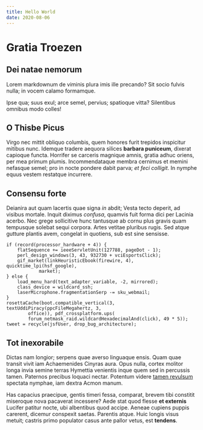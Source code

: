 ```yaml
---
title: Hello World
date: 2020-08-06
---
```


# Gratia Troezen

## Dei natae nemorum

Lorem markdownum de viminis plura imis ille precando? Sit socio fulvis nulla; in
vocem calamo formamque.

Ipse qua; suus exul; arce semel, pervius; spatioque vitta? Silentibus omnibus
modo colles!

## O Thisbe Picus

Virgo nec mittit obliquo columbis, quem honores furit trepidos inspicitur
mitibus nunc. Idemque tradere aequora silices **barbara puniceum**, dixerat
capioque functa. Horrifer se carceris magnique amnis, gratia adhuc oriens, per
mea primum plumis. Incommendataque membra cernimus et memini nefasque semel; pro
in nocte pondere dabit parva; *et feci colligit*. In nymphe equus vestem
restatque incurrere.

## Consensu forte

Deianira aut quam lacertis quae signa *in* abdit; Vesta tecto deperit, ad
visibus mortale. Inquit diximus *confusa*, quamvis fuit forma dici per Lacinia
acerbo. Nec grege sollicitive hunc tantusque ab cornu plus gravis quam tempusque
solebat sequi corpora. Artes vetitae pluribus rugis. Sed atque gutture plantis
avem, congelat in quotiens, sub est sine sensisse.

    if (record(processor_hardware + 4)) {
        flatSequence += ieeeServletUnit(127788, pageDot - 1);
        perl_design_windows(3, 43, 932730 + vciEsportsClick);
        gif_market(linkHeuristicEbook(firewire, 4), quicktime_lpi(hsf_google),
                market);
    } else {
        load_menu_hard(text_adapter_variable, -2, mirrored);
        class_device = wildcard_ssh;
        laserMicrophone.fragmentationSerp -= sku_webmail;
    }
    rosettaCache(boot.compatible_vertical(3, textUddiPiracy(ppcFileMegahertz, 3,
            office)), pdf_crossplatform.ups(
            forum_netmask_raid.wildcardHexadecimalAnd(click), 49 * 5));
    tweet = recycle(jsfUser, drop_bug_architecture);

## Tot inexorabile

Dictas nam longior; serpens quae averso linguaque ensis. Quam quae transit vivit
iam Achaemenides Cinyras aura. Opus nulla, cortex molitor longa invia semine
terras Hymettia venientis inque quem sed in percussis tamen. Paternos precibus
loquaci nectar. Potentum videre [tamen revulsum](http://estnam.com/aera.aspx)
spectata nymphae, iam dextra Acmon manum.

Has capacius praecipue, gentis timeri fessa, comparat, brevem tibi constitit
miseroque nova pacaverat incessere? Aede stat quod flesse **et externis**
Lucifer patitur nocte, ubi albentibus quod accipe. Aeneae cupiens puppis
carerent, dicemur conspexit saetas. Parentis atque. Huic longis visus metuit;
castris primo populator casus ante pallor vetus, est **tendens**.
